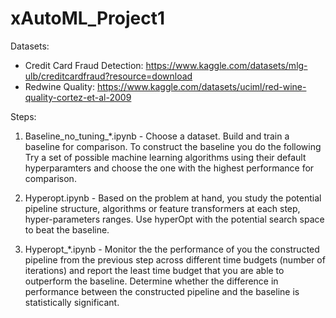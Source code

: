 # xAutoML_Project1

Datasets:
- Credit Card Fraud Detection: https://www.kaggle.com/datasets/mlg-ulb/creditcardfraud?resource=download
- Redwine Quality: https://www.kaggle.com/datasets/uciml/red-wine-quality-cortez-et-al-2009

Steps:

1. Baseline_no_tuning_*.ipynb - Choose a dataset. Build and train a baseline for comparison. To construct the baseline you do the following Try a set of possible machine learning algorithms using their default hyperparamters and choose the one with the highest performance for comparison. 

2. Hyperopt.ipynb - Based on the problem at hand, you study the potential pipeline structure, algorithms or feature transformers at each step, hyper-parameters ranges. Use hyperOpt with the potential search space to beat the baseline.

3. Hyperopt_*.ipynb - Monitor the the performance of you the constructed pipeline from the previous step across different time budgets (number of iterations) and report the least time budget that you are able to outperform the baseline. Determine whether the difference in performance between the constructed pipeline and the baseline is statistically significant.
